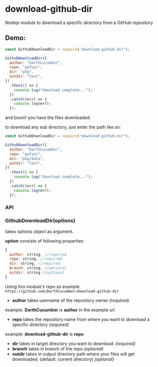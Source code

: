 # download-github-dir

Nodejs module to download a specific directory from a GitHub repository

## Demo:

```js
const GithubDownloadDir = require("download-github-dir");

GithubDownloadDir({
  author: "DarthCucumber",
  repo: "gofuzz",
  dir: "pkg",
  outdir: "test",
})
  .then(() => {
    console.log("download complete...");
  })
  .catch((err) => {
    console.log(err);
  });
```

and boom! you have the files downloaded.

to download any sub directory, just enter the path like so:

```js
const GithubDownloadDir = require("download-github-dir");

GithubDownloadDir({
  author: "DarthCucumber",
  repo: "gofuzz",
  dir: "pkg/data",
  outdir: "test",
})
  .then(() => {
    console.log("download complete...");
  })
  .catch((err) => {
    console.log(err);
  });
```

### API

### GithubDownloadDir(options)

takes options object as argument.

**option** consists of following properties:

```js
{
  author: string, //required
  repo: string, //required
  dir: string, //required
  branch: string, //optional
  outdir: string //optional
}
```

Using this module's repo as example. `https://github.com/DarthCucumber/download-github-dir`

- **author** takes username of the repository owner _(required)_

example: **DarthCucumber** is **author** in the example url

- **repo** takes the repository name from where you want to download a specific directory _(required)_

example: **download-github-dir** is **repo**

- **dir** takes in target directory you want to download. _(required)_
- **branch** takes in branch of the repo _(optional)_
- **outdir** takes in output directory path where your files will get downloaded. (default: current directory) _(optional)_
